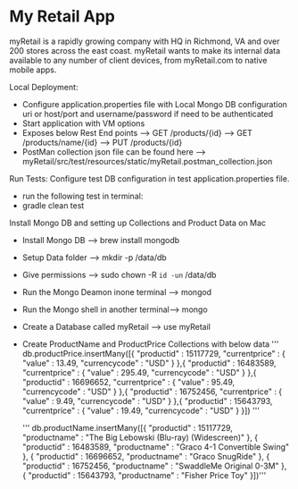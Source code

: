 My Retail App
=============

myRetail is a rapidly growing company with HQ in Richmond, VA and over 200 stores across the east coast. myRetail wants to make its internal data available to any number of client devices, from myRetail.com to native mobile apps. 

Local Deployment:
 
  * Configure application.properties file with Local Mongo DB configuration uri or host/port and username/password if need to be authenticated
  * Start application with VM options
  * Exposes below Rest End points 
        --> GET /products/{id}
        --> GET /products/name/{id}
        --> PUT /products/{id}
  * PostMan collection json file can be found here --> myRetail/src/test/resources/static/myRetail.postman_collection.json        

Run Tests: Configure test DB configuration in test application.properties file.
* run the following test in terminal:
 * gradle clean test
 
Install Mongo DB and setting up Collections and Product Data on Mac
 
 * Install Mongo DB --> brew install mongodb
 * Setup Data folder --> mkdir -p /data/db
 * Give permissions --> sudo chown -R `id -un` /data/db
 * Run the Mongo Deamon inone terminal --> mongod 
 * Run the Mongo shell in another terminal--> mongo
 * Create a Database called myRetail --> use myRetail
 * Create ProductName and ProductPrice Collections with below data
    '''
    db.productPrice.insertMany([{
	"productid" : 15117729,
	"currentprice" : {
		"value" : 13.49,
		"currencycode" : "USD"
	}
    },{
        "productid" : 16483589,
        "currentprice" : {
            "value" : 295.49,
            "currencycode" : "USD"
        }
    },{
        "productid" : 16696652,
        "currentprice" : {
            "value" : 95.49,
            "currencycode" : "USD"
        }
    },{
        "productid" : 16752456,
        "currentprice" : {
            "value" : 9.49,
            "currencycode" : "USD"
        }
    },{
        "productid" : 15643793,
        "currentprice" : {
            "value" : 19.49,
            "currencycode" : "USD"
        }
    }]) '''
    
    '''
    db.productName.insertMany([{
	"productid" : 15117729,
	"productname" : "The Big Lebowski (Blu-ray) (Widescreen)"
    },
    {
        "productid" : 16483589,
        "productname" : "Graco 4-1 Convertible Swing"
    },
    {
        "productid" : 16696652,
        "productname" : "Graco SnugRide"
    },
    {
        "productid" : 16752456,
        "productname" : "SwaddleMe Original 0-3M"
    },
    {
        "productid" : 15643793,
        "productname" : "Fisher Price Toy"
    }])'''